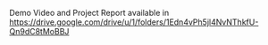 Demo Video and Project Report available in
https://drive.google.com/drive/u/1/folders/1Edn4vPh5jl4NvNThkfU-Qn9dC8tMoBBJ
